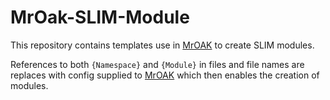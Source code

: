 # MrOak-SLIM-Module

This repository contains templates use in [MrOAK](https://github.com/Tohmua/MrOak) to create SLIM modules.

References to both `{Namespace}` and `{Module}` in files and file names are replaces with config supplied to [MrOAK](https://github.com/Tohmua/MrOak) which then enables the creation of modules.

